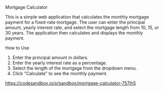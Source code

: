 Mortgage Calculator

This is a simple web application that calculates the monthly mortgage payment for a fixed-rate mortgage. 
The user can enter the principal amount, yearly interest rate, and select the mortgage length from 10, 15,
or 30 years. The application then calculates and displays the monthly payment.

How to Use
1. Enter the principal amount in dollars.
2. Enter the yearly interest rate as a percentage.
3. Select the length of the mortgage from the dropdown menu.
4. Click "Calculate" to see the monthly payment.

https://codesandbox.io/p/sandbox/mortgage-calculator-757lh5
